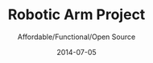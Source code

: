 ﻿---
title: Robotic Arm Project
subtitle: Affordable/Functional/Open Source 
layout: default
modal-id: 3
date: 2014-07-05
img: Image-RoboticArmProject.jpg
thumbnail: CoverImage-RoboticArmProject.jpg
alt: image-alt
project-date: Mechatronics Engineering
client: Robotic Arm Project
category: In Progress
background: From May 4th, 2015 to August 28th, 2015, I was employed at MakeLab as the Research and Development Robotics Engineer Co-Op. During my time at MakeLab, I was in charge of the Robotic Arm Project (RAP). This project has started by my suggestion to MakeLab on developing a robotic arm from scratch, after realizing the light weight robotic arms that are on the market, cannot suit the needs of MakeLab. The project started on the 25th of June 2015 and by mid July 2015, the project was on hold due to MakeLab’s priority on different projects that MakeLab was working on. The solution to finishing the development of the robotic arm was for me to take the ownership of the project outside of MakeLab and continue the development as a separate entity and deliver the robotic arm at a later date.
description: I took a good look at the light weight robotic arm that are out there, but either they were not functional or too expensive. I still wanted learn more about the robotic arms, but there were just not enough information on how they are made. Robotic arms like the UR5 and Kinova’s JACO2 are amazing, but not only are they expensive, but I could not find much information on their individual actuators. So I started this project with MakeLab and now I am working with Swapnil Patel, a good friend of mine to accomplish the long dream of modular robotics! This project is all about keeping the cost low with reasonable functionality, modular design and most importantly, keeping everything open source. The idea is to leverage the fast growing 3D printing technology and wildly available parts like PVC piping. The individual actuators are assembled with 3D printed parts that brings all of the motor, transmission, microcontroller, PVC piping and varies sensors together. These actuators are built to fit into 3 inch PVC piping, so that the robotic arm can be assembled using 3 inch PVC pipes, elbows, and other connectors to have the perfect configuration for the specific task. The goal of this project is to have a 4 DOF open source robotic arm with 1 meter range and 1kg payload (at MAX range). The system is going to be ROS enabled, which means that anyone can use the open source platform of ROS to control our robotic arm! The material cost of this project is aimed to be $2500 CAD.
---
